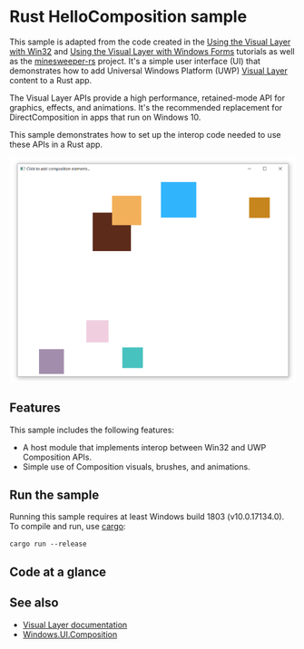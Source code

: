 # Rust HelloComposition sample

This sample is adapted from the code created in the [Using the Visual Layer with Win32](https://docs.microsoft.com/windows/uwp/composition/using-the-visual-layer-with-win32) and [Using the Visual Layer with Windows Forms](https://docs.microsoft.com/windows/uwp/composition/using-the-visual-layer-with-windows-forms) tutorials as well as the [minesweeper-rs](https://github.com/robmikh/minesweeper-rs) project. It's a simple user interface (UI) that demonstrates how to add Universal Windows Platform (UWP) [Visual Layer](https://docs.microsoft.com/windows/uwp/composition/visual-layer) content to a Rust app.

The Visual Layer APIs provide a high performance, retained-mode API for graphics, effects, and animations. It's the recommended  replacement for DirectComposition in apps that run on Windows 10.

This sample demonstrates how to set up the interop code needed to use these APIs in a Rust app.

![App user interface](app-ui-rust.png)

## Features

This sample includes the following features:

- A host module that implements interop between Win32 and UWP Composition APIs.
- Simple use of Composition visuals, brushes, and animations.

## Run the sample

Running this sample requires at least Windows build 1803 (v10.0.17134.0). To compile and run, use [cargo](https://www.rust-lang.org/learn/get-started):

```
cargo run --release
```

## Code at a glance

<!-- ### CompositionHost

The main feature of this sample is the **CompositionHost** class, which contains the code to set up interop between Win32 and the UWP Visual Layer.

The CompositionHost class is written in [C++/WinRT](https://docs.microsoft.com/windows/uwp/cpp-and-winrt-apis/). For more info about using C++/WinRT with an existing C++ Win32 desktop app, see [Get started with C++/WinRT - Modify a Windows Desktop application project to add C++/WinRT support](https://docs.microsoft.com/windows/uwp/cpp-and-winrt-apis/get-started#modify-a-windows-desktop-application-project-to-add-cwinrt-support). -->

## See also

- [Visual Layer documentation](https://docs.microsoft.com/windows/uwp/composition/visual-layer)
- [Windows.UI.Composition](https://docs.microsoft.com/uwp/api/windows.ui.composition)
